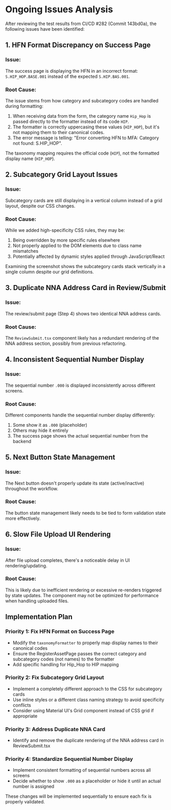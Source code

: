 # Ongoing Issues Analysis

After reviewing the test results from CI/CD #282 (Commit 143bd0a), the following issues have been identified:

## 1. HFN Format Discrepancy on Success Page

### Issue:
The success page is displaying the HFN in an incorrect format: `S.HIP_HOP.BASE.001` instead of the expected `S.HIP.BAS.001`.

### Root Cause:
The issue stems from how category and subcategory codes are handled during formatting:

1. When receiving data from the form, the category name `Hip_Hop` is passed directly to the formatter instead of its code `HIP`.
2. The formatter is correctly uppercasing these values (`HIP_HOP`), but it's not mapping them to their canonical codes.
3. The error message is telling: "Error converting HFN to MFA: Category not found: S.HIP_HOP".

The taxonomy mapping requires the official code (`HIP`), not the formatted display name (`HIP_HOP`).

## 2. Subcategory Grid Layout Issues

### Issue:
Subcategory cards are still displaying in a vertical column instead of a grid layout, despite our CSS changes.

### Root Cause:
While we added high-specificity CSS rules, they may be:
1. Being overridden by more specific rules elsewhere
2. Not properly applied to the DOM elements due to class name mismatches
3. Potentially affected by dynamic styles applied through JavaScript/React

Examining the screenshot shows the subcategory cards stack vertically in a single column despite our grid definitions.

## 3. Duplicate NNA Address Card in Review/Submit

### Issue:
The review/submit page (Step 4) shows two identical NNA address cards.

### Root Cause:
The `ReviewSubmit.tsx` component likely has a redundant rendering of the NNA address section, possibly from previous refactoring.

## 4. Inconsistent Sequential Number Display

### Issue:
The sequential number `.000` is displayed inconsistently across different screens.

### Root Cause:
Different components handle the sequential number display differently:
1. Some show it as `.000` (placeholder)
2. Others may hide it entirely
3. The success page shows the actual sequential number from the backend

## 5. Next Button State Management

### Issue:
The Next button doesn't properly update its state (active/inactive) throughout the workflow.

### Root Cause:
The button state management likely needs to be tied to form validation state more effectively.

## 6. Slow File Upload UI Rendering

### Issue:
After file upload completes, there's a noticeable delay in UI rendering/updating.

### Root Cause:
This is likely due to inefficient rendering or excessive re-renders triggered by state updates. The component may not be optimized for performance when handling uploaded files.

## Implementation Plan

### Priority 1: Fix HFN Format on Success Page
- Modify the `taxonomyFormatter` to properly map display names to their canonical codes
- Ensure the RegisterAssetPage passes the correct category and subcategory codes (not names) to the formatter
- Add specific handling for Hip_Hop to HIP mapping

### Priority 2: Fix Subcategory Grid Layout
- Implement a completely different approach to the CSS for subcategory cards
- Use inline styles or a different class naming strategy to avoid specificity conflicts
- Consider using Material UI's Grid component instead of CSS grid if appropriate

### Priority 3: Address Duplicate NNA Card
- Identify and remove the duplicate rendering of the NNA address card in ReviewSubmit.tsx

### Priority 4: Standardize Sequential Number Display
- Implement consistent formatting of sequential numbers across all screens
- Decide whether to show `.000` as a placeholder or hide it until an actual number is assigned

These changes will be implemented sequentially to ensure each fix is properly validated.